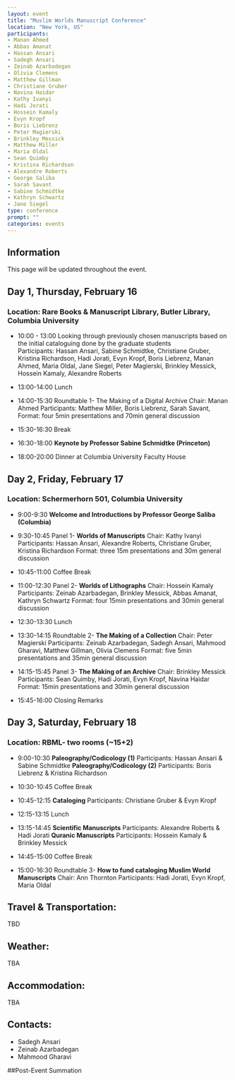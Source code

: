 ```yaml
---
layout: event
title: "Muslim Worlds Manuscript Conference"
location: "New York, US"
participants:
- Manan Ahmed
- Abbas Amanat
- Hassan Ansari
- Sadegh Ansari
- Zeinab Azarbadegan
- Olivia Clemens
- Matthew Gillman
- Christiane Gruber
- Navina Haidar
- Kathy Ivanyi	
- Hadi Jorati
- Hossein Kamaly
- Evyn Kropf
- Boris Liebrenz
- Peter Magierski
- Brinkley Messick
- Matthew Miller
- Maria Oldal
- Sean Quimby
- Kristina Richardson
- Alexandre Roberts
- George Saliba
- Sarah Savant
- Sabine Schmidtke
- Kathryn Schwartz
- Jane Siegel
type: conference
prompt: ""
categories: events
---
```


## Information

This page will be updated throughout the event.


## Day 1, Thursday, February 16 
### Location: Rare Books & Manuscript Library, Butler Library, Columbia University

* 10:00 - 13:00 Looking through previously chosen manuscripts based on the initial cataloguing done by the graduate students  
Participants: Hassan Ansari, Sabine Schmidtke, Christiane Gruber, Kristina Richardson, Hadi Jorati, Evyn Kropf, Boris Liebrenz, Manan Ahmed, Maria Oldal, Jane Siegel, Peter Magierski, Brinkley Messick, Hossein Kamaly, Alexandre Roberts

* 13:00-14:00	Lunch

* 14:00-15:30	Roundtable 1- The Making of a Digital Archive
Chair: Manan Ahmed
Participants: Matthew Miller, Boris Liebrenz, Sarah Savant, 
Format: four 5min presentations and 70min general discussion

* 15:30-16:30	Break

* 16:30-18:00	**Keynote by Professor Sabine Schmidtke (Princeton)**

* 18:00-20:00	Dinner at Columbia University Faculty House


## Day 2, Friday, February 17
### Location: Schermerhorn 501, Columbia University

* 9:00-9:30	**Welcome and Introductions by Professor George Saliba (Columbia)**

* 9:30-10:45	Panel 1- **Worlds of Manuscripts**
Chair: Kathy Ivanyi
Participants: Hassan Ansari, Alexandre Roberts, Christiane Gruber, Kristina Richardson
Format: three 15m presentations and 30m general discussion

* 10:45-11:00	Coffee Break

* 11:00-12:30	Panel 2- **Worlds of Lithographs**
Chair: Hossein Kamaly
Participants: Zeinab Azarbadegan, Brinkley Messick, Abbas Amanat, Kathryn Schwartz
Format: four 15min presentations and 30min general discussion

* 12:30-13:30	Lunch

* 13:30-14:15	Roundtable 2- **The Making of a Collection**
Chair: Peter Magierski
Participants: Zeinab Azarbadegan, Sadegh Ansari, Mahmood Gharavi, Matthew Gillman, Olivia Clemens
Format: five 5min presentations and 35min general discussion

* 14:15-15:45	Panel 3- **The Making of an Archive**
Chair: Brinkley Messick
Participants: Sean Quimby, Hadi Jorati, Evyn Kropf, Navina Haidar
Format: 15min presentations and 30min general discussion

* 15:45-16:00	Closing Remarks
		
## Day 3, Saturday, February 18
### Location: RBML- two rooms (~15+2)

* 9:00-10:30	**Paleography/Codicology (1)**
Participants: Hassan Ansari & Sabine Schmidtke
**Paleography/Codicology (2)**
Participants: Boris Liebrenz & Kristina Richardson

* 10:30-10:45	Coffee Break

* 10:45-12:15	**Cataloging**
Participants: Christiane Gruber & Evyn Kropf

* 12:15-13:15	Lunch

* 13:15-14:45	**Scientific Manuscripts** 
Participants: Alexandre Roberts & Hadi Jorati
**Quranic Manuscripts**
Participants: Hossein Kamaly & Brinkley Messick

* 14:45-15:00	Coffee Break

* 15:00-16:30	Roundtable 3- **How to fund cataloging Muslim World Manuscripts**
Chair: Ann Thornton
Participants: Hadi Jorati, Evyn Kropf, Maria Oldal


## Travel & Transportation:
TBD

## Weather:
TBA

## Accommodation:
TBA

## Contacts:
* Sadegh Ansari 
* Zeinab Azarbadegan
* Mahmood Gharavi

##Post-Event Summation
